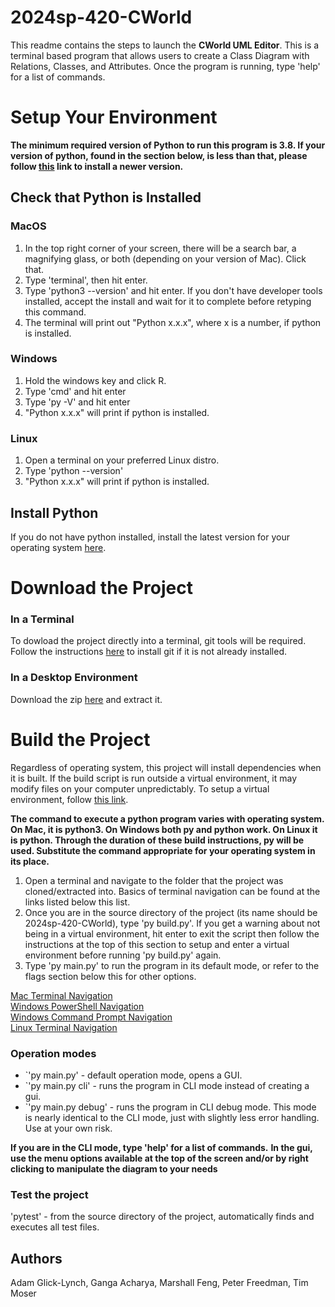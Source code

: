 # 2024sp-420-CWorld

This readme contains the steps to launch the **CWorld UML Editor**. This is a terminal based program that allows users to create a Class Diagram with Relations, Classes, and Attributes. Once the program is running, type 'help' for a list of commands.

# Setup Your Environment
<B>The minimum required version of Python to run this program is 3.8. If your version of python, found in the section below, is less than that, please follow [this](https://www.python.org/downloads/) link to install a newer version. </B>

## Check that Python is Installed

### MacOS
<ol>
<li> In the top right corner of your screen, there will be a search bar, a magnifying glass, or both (depending on your version of Mac). Click that.
<li> Type 'terminal', then hit enter.
<li> Type 'python3 --version' and hit enter. If you don't have developer tools installed, accept the install and wait for it to complete before retyping this command.
<li> The terminal will print out "Python x.x.x", where x is a number, if python is installed.
</ol>

### Windows
<ol>
<li> Hold the windows key and click R.
<li> Type 'cmd' and hit enter
<li> Type 'py -V' and hit enter
<li> "Python x.x.x" will print if python is installed.
</ol>

### Linux
<ol>
<li> Open a terminal on your preferred Linux distro.
<li> Type 'python --version'
<li> "Python x.x.x" will print if python is installed.
</ol>

## Install Python
If you do not have python installed, install the latest version for your operating system [here](https://www.python.org/downloads/).

# Download the Project

### In a Terminal
To dowload the project directly into a terminal, git tools will be required. Follow the instructions [here](https://github.com/git-guides/install-git) to install git if it is not already installed.

### In a Desktop Environment
Download the zip [here](https://github.com/mucsci-students/2024sp-420-CWorld/archive/refs/heads/main.zip) and extract it.


# Build the Project

Regardless of operating system, this project will install dependencies when it is built. If the build script is run outside a virtual environment, it may modify files on your computer unpredictably. To setup a virtual environment, follow [this link](https://docs.python.org/3/library/venv.html).

**The command to execute a python program varies with operating system. On Mac, it is python3. On Windows both py and python work. On Linux it is python. Through the duration of these build instructions, py will be used. Substitute the command appropriate for your operating system in its place.**

<ol>
<li> Open a terminal and navigate to the folder that the project was cloned/extracted into. Basics of terminal navigation can be found at the links listed below this list. 
<li> Once you are in the source directory of the project (its name should be 2024sp-420-CWorld), type 'py build.py'. If you get a warning about not being in a virtual environment, hit enter to exit the script then follow the instructions at the top of this section to setup and enter a virtual environment before running 'py build.py' again.
<li> Type 'py main.py' to run the program in its default mode, or refer to the flags section below this for other options.
</ol>

[Mac Terminal Navigation](https://www.macworld.com/article/221277/command-line-navigating-files-folders-mac-terminal.html) \
[Windows PowerShell Navigation](https://wiki.communitydata.science/Windows_terminal_navigation) \
[Windows Command Prompt Navigation](https://www.digitalcitizen.life/command-prompt-how-use-basic-commands/) \
[Linux Terminal Navigation](https://www.linode.com/docs/guides/linux-navigation-commands/)

### Operation modes
- `'py main.py'       - default operation mode, opens a GUI.
- `'py main.py cli'   - runs the program in CLI mode instead of creating a gui.
- `'py main.py debug' - runs the program in CLI debug mode. This mode is nearly identical to the CLI mode, just with slightly less error handling. Use at your own risk.

**If you are in the CLI mode, type 'help' for a list of commands.**
**In the gui, use the menu options available at the top of the screen and/or by right clicking to manipulate the diagram to your needs**

### Test the project
'pytest'         - from the source directory of the project, automatically finds and executes all test files.

## Authors
Adam Glick-Lynch, Ganga Acharya, Marshall Feng, Peter Freedman, Tim Moser
